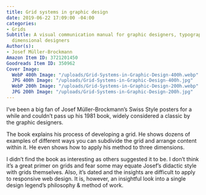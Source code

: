 ```yaml
---
title: Grid systems in graphic design
date: 2019-06-22 17:09:00 -04:00
categories:
- Grids
Subtitle: A visual communication manual for graphic designers, typographers and three
  dimensional designers
Author(s):
- Josef Müller-Brockmann
Amazon Item ID: 3721201450
Goodreads Item ID: 350962
Cover Image:
  WebP 400h Image: "/uploads/Grid-Systems-in-Graphic-Design-400h.webp"
  JPG 400h Image: "/uploads/Grid-Systems-in-Graphic-Design-400h.jpg"
  WebP 200h Image: "/uploads/Grid-Systems-in-Graphic-Design-200h.webp"
  JPG 200h Image: "/uploads/Grid-Systems-in-Graphic-Design-200h.jpg"
---
```


I’ve been a big fan of Josef Müller-Brockmann’s Swiss Style posters for a while and couldn’t pass up his 1981 book, widely considered a classic by the graphic designers.

The book explains his process of developing a grid. He shows dozens of examples of different ways you can subdivide the grid and arrange content within it. He even shows how to apply his method to three dimensions.

I didn’t find the book as interesting as others suggested it to be. I don’t think it’s a great primer on grids and fear some may equate Josef’s didactic style with grids themselves. Also, it’s dated and the insights are difficult to apply to responsive web design. It is, however, an insightful look into a single design legend’s philosophy & method of work.